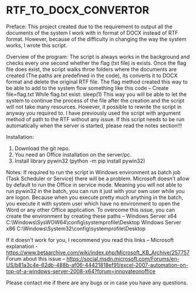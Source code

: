 # RTF_TO_DOCX_CONVERTOR


Preface:
This project created due to the requirement to output all the documents of the system I work with in format of DOCX instead of RTF format. However, because of the difficulty in changing the way the system works, I wrote this script.

Overview of the program:
The script is always works in the background and checks every one second whether the flag (txt file) is exists. Once the flag file does exist, the script walks throe folders where the documents are created (The paths are predefined in the code), its converts it to DOCX format and delete the original RTF file. 
The flag method created this way to be able to add to the system flow something like this code – 
Create file=flag.txt
While flag.txt exist:
	sleep(1)
This way you will be able to let the system to continue the process of the file after the creation and the script will not take many resources.
However, it possible to rewrite the script in anyway you required to. I have previously used the script with argument method of path to the RTF without any issue.
If this script needs to be run automatically when the server is started, please read the notes section!!!

Installation:
1.	Download the git repo.
2.	You need an Office installation on the server/pc.
3.	Install library pywin32 (python -m pip install pywin32)

Notes:
If required to run the script in Windows environment as batch job (Task Scheduler or Service) there will be a problem. Microsoft doesn’t allow by default to run the Office in service mode. Meaning you will not able to run pywin32 in the batch, you can run it just with your own user while you are logon. 
Because when you execute pretty much anything in the batch, you execute it with system user which have no environment to open the Word or any other Office application.
To overcome this issue, you can create the environment by creating these paths – 
Windows Server x64
C:\Windows\SysWOW64\config\systemprofile\Desktop
Windows Server x86
C:\Windows\System32\config\systemprofile\Desktop

If it doesn’t work for you, I recommend you read this links – 
Microsoft explanation - https://www.betaarchive.com/wiki/index.php/Microsoft_KB_Archive/257757
Forum about this issue –
https://social.msdn.microsoft.com/Forums/en-US/b81a3c4e-62db-488b-af06-44421818ef91/excel-2007-automation-on-top-of-a-windows-server-2008-x64?forum=innovateonoffice

Please contact me if there are any bugs or in case you have any questions.
